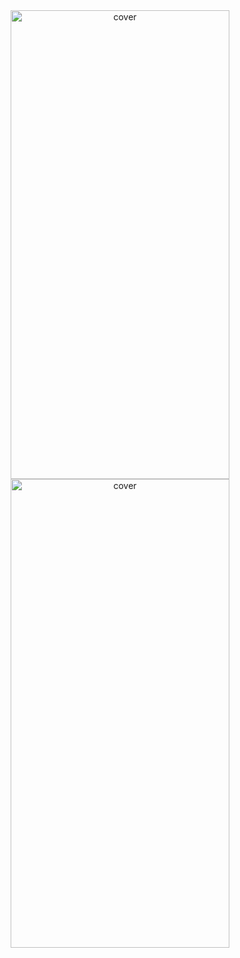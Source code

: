 <div align="center">
<img width="350px" height = "750px" src="https://res.cloudinary.com/nitishbiswas/image/upload/v1643194036/Screenshot_20220126_154642_hypoab.jpg" alt="cover" />
  <img width="350px" height = "750px" src="https://res.cloudinary.com/nitishbiswas/image/upload/v1643194035/Screenshot_20220126_154700_gc7if3.jpg" alt="cover" />
</div>
